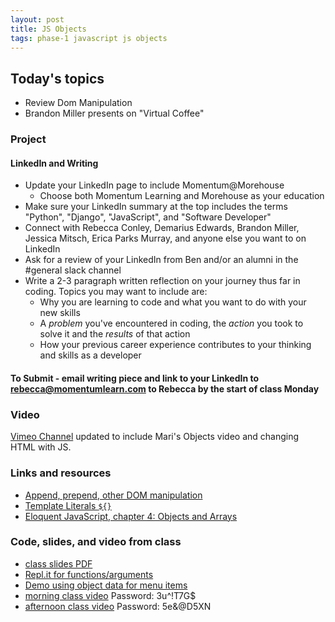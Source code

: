 ```yaml
---
layout: post
title: JS Objects
tags: phase-1 javascript js objects
---
```


## Today's topics

- Review Dom Manipulation
- Brandon Miller presents on "Virtual Coffee"

### Project
#### LinkedIn and Writing
- Update your LinkedIn page to include Momentum@Morehouse
    - Choose both Momentum Learning and Morehouse as your education
- Make sure your LinkedIn summary at the top includes the terms "Python", "Django", "JavaScript", and "Software Developer"
- Connect with Rebecca Conley, Demarius Edwards, Brandon Miller, Jessica Mitsch, Erica Parks Murray, and anyone else you want to on LinkedIn
- Ask for a review of your LinkedIn from Ben and/or an alumni in the #general slack channel
- Write a 2-3 paragraph written reflection on your journey thus far in coding. Topics you may want to include are:
    - Why you are learning to code and what you want to do with your new skills
    - A *problem* you've encountered in coding, the *action* you took to solve it and the *results* of that action
    - How your previous career experience contributes to your thinking and skills as a developer
#### To Submit - email writing piece and link to your LinkedIn to rebecca@momentumlearn.com to Rebecca by the start of class Monday




### Video
[Vimeo Channel](https://vimeo.com/showcase/m-at-m) updated to include Mari's Objects video and changing HTML with JS.

### Links and resources

- [Append, prepend, other DOM manipulation](https://javascript.info/modifying-document)
- [Template Literals `${}`](https://dev.to/sarah_chima/an-introduction-to-es6-template-literals-94l)
- [Eloquent JavaScript, chapter 4: Objects and Arrays](https://eloquentjavascript.net/04_data.html)


### Code, slides, and video from class

- [class slides PDF](/slide-decks/js-objects.pdf)
- [Repl.it for functions/arguments](https://repl.it/repls/TemporalAjarRar)
- [Demo using object data for menu items](https://github.com/momentum-team-1/examples/tree/master/using-object-data)
- [morning class video](https://us02web.zoom.us/rec/share/4cpVJerutXFLb4nuzV2DWZEQGtvDeaa8gCkW8_NYmkZBLazSliT8vgiTicfJYW82 )   Password: 3u^!T7G$  
- [afternoon class video](https://us02web.zoom.us/rec/share/7p1eM7LQr1NLb4XG5lHFao9_NLnOT6a81XAY__FZmeSuRFiHHBDJEGbByzFpvUE ) Password: 5e&@D5XN 
